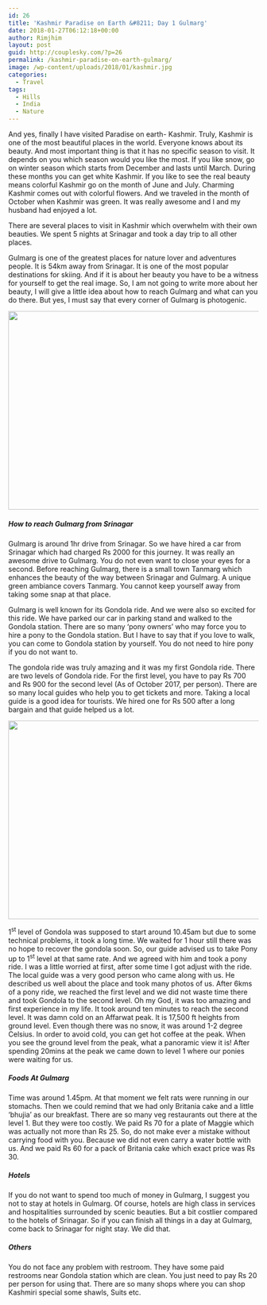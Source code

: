 ```yaml
---
id: 26
title: 'Kashmir Paradise on Earth &#8211; Day 1 Gulmarg'
date: 2018-01-27T06:12:18+00:00
author: Rimjhim
layout: post
guid: http://couplesky.com/?p=26
permalink: /kashmir-paradise-on-earth-gulmarg/
image: /wp-content/uploads/2018/01/kashmir.jpg
categories:
  - Travel
tags:
  - Hills
  - India
  - Nature
---
```

And yes, finally I have visited Paradise on earth- Kashmir. Truly, Kashmir is one of the most beautiful places in the world. Everyone knows about its beauty. And most important thing is that it has no specific season to visit. It depends on you which season would you like the most. If you like snow, go on winter season which starts from December and lasts until March. During these months you can get white Kashmir. If you like to see the real beauty means colorful Kashmir go on the month of June and July. Charming Kashmir comes out with colorful flowers. And we traveled in the month of October when Kashmir was green. It was really awesome and I and my husband had enjoyed a lot.  
<!--more-->

  
There are several places to visit in Kashmir which overwhelm with their own beauties. We spent 5 nights at Srinagar and took a day trip to all other places.

Gulmarg is one of the greatest places for nature lover and adventures people. It is 54km away from Srinagar. It is one of the most popular destinations for skiing. And if it is about her beauty you have to be a witness for yourself to get the real image. So, I am not going to write more about her beauty, I will give a little idea about how to reach Gulmarg and what can you do there. But yes, I must say that every corner of Gulmarg is photogenic.

<img class="size-full wp-image-30 aligncenter" src="http://couplesky.com/wp-content/uploads/2018/01/kashmir1.jpg" alt="" width="600" height="400" /> 

##### How to reach Gulmarg from Srinagar

Gulmarg is around 1hr drive from Srinagar. So we have hired a car from Srinagar which had charged Rs 2000 for this journey. It was really an awesome drive to Gulmarg. You do not even want to close your eyes for a second. Before reaching Gulmarg, there is a small town Tanmarg which enhances the beauty of the way between Srinagar and Gulmarg. A unique green ambiance covers Tanmarg. You cannot keep yourself away from taking some snap at that place.

Gulmarg is well known for its Gondola ride. And we were also so excited for this ride. We have parked our car in parking stand and walked to the Gondola station. There are so many ‘pony owners’ who may force you to hire a pony to the Gondola station. But I have to say that if you love to walk, you can come to Gondola station by yourself. You do not need to hire pony if you do not want to.

The gondola ride was truly amazing and it was my first Gondola ride. There are two levels of Gondola ride. For the first level, you have to pay Rs 700 and Rs 900 for the second level (As of October 2017, per person). There are so many local guides who help you to get tickets and more. Taking a local guide is a good idea for tourists. We hired one for Rs 500 after a long bargain and that guide helped us a lot.

<img class="alignnone size-full wp-image-31 aligncenter" src="http://couplesky.com/wp-content/uploads/2018/01/kashmir1-1.jpg" alt="" width="600" height="400" /> 

1<sup>st</sup> level of Gondola was supposed to start around 10.45am but due to some technical problems, it took a long time. We waited for 1 hour still there was no hope to recover the gondola soon. So, our guide advised us to take Pony up to 1<sup>st</sup> level at that same rate. And we agreed with him and took a pony ride. I was a little worried at first, after some time I got adjust with the ride. The local guide was a very good person who came along with us. He described us well about the place and took many photos of us. After 6kms of a pony ride, we reached the first level and we did not waste time there and took Gondola to the second level. Oh my God, it was too amazing and first experience in my life. It took around ten minutes to reach the second level. It was damn cold on an Affarwat peak. It is 17,500 ft heights from ground level. Even though there was no snow, it was around 1-2 degree Celsius. In order to avoid cold, you can get hot coffee at the peak. When you see the ground level from the peak, what a panoramic view it is! After spending 20mins at the peak we came down to level 1 where our ponies were waiting for us.

##### Foods At Gulmarg

Time was around 1.45pm. At that moment we felt rats were running in our stomachs. Then we could remind that we had only Britania cake and a little &#8216;bhujia&#8217; as our breakfast. There are so many veg restaurants out there at the level 1. But they were too costly. We paid Rs 70 for a plate of Maggie which was actually not more than Rs 25. So, do not make ever a mistake without carrying food with you. Because we did not even carry a water bottle with us. And we paid Rs 60 for a pack of Britania cake which exact price was Rs 30.

##### Hotels

If you do not want to spend too much of money in Gulmarg, I suggest you not to stay at hotels in Gulmarg. Of course, hotels are high class in services and hospitalities surrounded by scenic beauties. But a bit costlier compared to the hotels of Srinagar. So if you can finish all things in a day at Gulmarg, come back to Srinagar for night stay. We did that.

##### Others

You do not face any problem with restroom. They have some paid restrooms near Gondola station which are clean. You just need to pay Rs 20 per person for using that. There are so many shops where you can shop Kashmiri special some shawls, Suits etc.